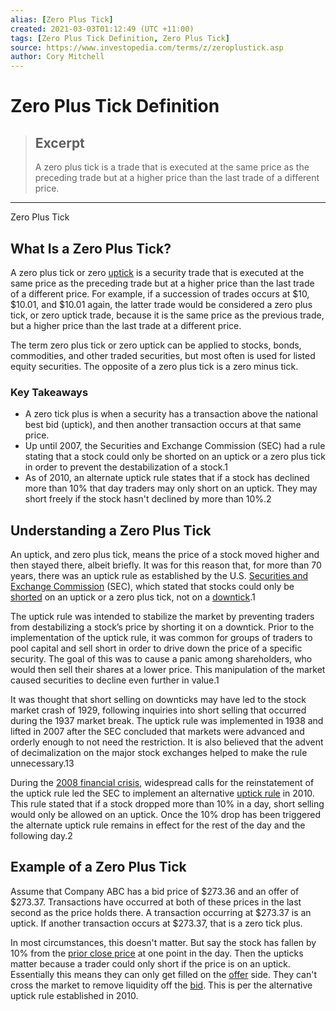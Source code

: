 ```yaml
---
alias: [Zero Plus Tick]
created: 2021-03-03T01:12:49 (UTC +11:00)
tags: [Zero Plus Tick Definition, Zero Plus Tick]
source: https://www.investopedia.com/terms/z/zeroplustick.asp
author: Cory Mitchell
---
```


# Zero Plus Tick Definition

> ## Excerpt
> A zero plus tick is a trade that is executed at the same price as the preceding trade but at a higher price than the last trade of a different price.

---

Zero Plus Tick
## What Is a Zero Plus Tick?

A zero plus tick or zero [uptick](https://www.investopedia.com/terms/u/uptick.asp) is a security trade that is executed at the same price as the preceding trade but at a higher price than the last trade of a different price. For example, if a succession of trades occurs at $10, $10.01, and $10.01 again, the latter trade would be considered a zero plus tick, or zero uptick trade, because it is the same price as the previous trade, but a higher price than the last trade at a different price.

The term zero plus tick or zero uptick can be applied to stocks, bonds, commodities, and other traded securities, but most often is used for listed equity securities. The opposite of a zero plus tick is a zero minus tick.

### Key Takeaways

-   A zero tick plus is when a security has a transaction above the national best bid (uptick), and then another transaction occurs at that same price.
-   Up until 2007, the Securities and Exchange Commission (SEC) had a rule stating that a stock could only be shorted on an uptick or a zero plus tick in order to prevent the destabilization of a stock.1
-   As of 2010, an alternate uptick rule states that if a stock has declined more than 10% that day traders may only short on an uptick. They may short freely if the stock hasn't declined by more than 10%.2

## Understanding a Zero Plus Tick

An uptick, and zero plus tick, means the price of a stock moved higher and then stayed there, albeit briefly. It was for this reason that, for more than 70 years, there was an uptick rule as established by the U.S. [Securities and Exchange Commission](https://www.investopedia.com/terms/s/sec.asp) (SEC), which stated that stocks could only be [shorted](https://www.investopedia.com/terms/s/short.asp) on an uptick or a zero plus tick, not on a [downtick](https://www.investopedia.com/terms/d/downtick.asp).1

The uptick rule was intended to stabilize the market by preventing traders from destabilizing a stock’s price by shorting it on a downtick. Prior to the implementation of the uptick rule, it was common for groups of traders to pool capital and sell short in order to drive down the price of a specific security. The goal of this was to cause a panic among shareholders, who would then sell their shares at a lower price. This manipulation of the market caused securities to decline even further in value.1

It was thought that short selling on downticks may have led to the stock market crash of 1929, following inquiries into short selling that occurred during the 1937 market break. The uptick rule was implemented in 1938 and lifted in 2007 after the SEC concluded that markets were advanced and orderly enough to not need the restriction. It is also believed that the advent of decimalization on the major stock exchanges helped to make the rule unnecessary.13

During the [2008 financial crisis](https://www.investopedia.com/articles/economics/09/financial-crisis-review.asp), widespread calls for the reinstatement of the uptick rule led the SEC to implement an alternative [uptick rule](https://www.investopedia.com/terms/u/uptickrule.asp) in 2010. This rule stated that if a stock dropped more than 10% in a day, short selling would only be allowed on an uptick. Once the 10% drop has been triggered the alternate uptick rule remains in effect for the rest of the day and the following day.2

## Example of a Zero Plus Tick

Assume that Company ABC has a bid price of $273.36 and an offer of $273.37. Transactions have occurred at both of these prices in the last second as the price holds there. A transaction occurring at $273.37 is an uptick. If another transaction occurs at $273.37, that is a zero tick plus.

In most circumstances, this doesn't matter. But say the stock has fallen by 10% from the [prior close price](https://www.investopedia.com/terms/p/previousclose.asp) at one point in the day. Then the upticks matter because a trader could only short if the price is on an uptick. Essentially this means they can only get filled on the [offer](https://www.investopedia.com/terms/a/ask.asp) side. They can't cross the market to remove liquidity off the [bid](https://www.investopedia.com/terms/b/bid.asp). This is per the alternative uptick rule established in 2010.
